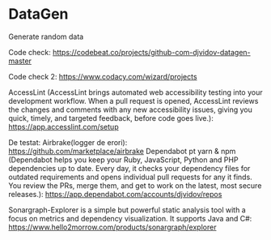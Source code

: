 # DataGen
Generate random data

Code check: https://codebeat.co/projects/github-com-djvidov-datagen-master

Code check 2: https://www.codacy.com/wizard/projects

AccessLint (AccessLint brings automated web accessibility testing into your development workflow. When a pull request is opened, AccessLint reviews the changes and comments with any new accessibility issues, giving you quick, timely, and targeted feedback, before code goes live.): https://app.accesslint.com/setup

De testat:
Airbrake(logger de erori): https://github.com/marketplace/airbrake
Dependabot pt yarn & npm (Dependabot helps you keep your Ruby, JavaScript, Python and PHP dependencies up to date. Every day, it checks your dependency files for outdated requirements and opens individual pull requests for any it finds. You review the PRs, merge them, and get to work on the latest, most secure releases.): https://app.dependabot.com/accounts/djvidov/repos


Sonargraph-Explorer is a simple but powerful static analysis tool with a focus on metrics and dependency visualization. It supports Java and C#: https://www.hello2morrow.com/products/sonargraph/explorer
